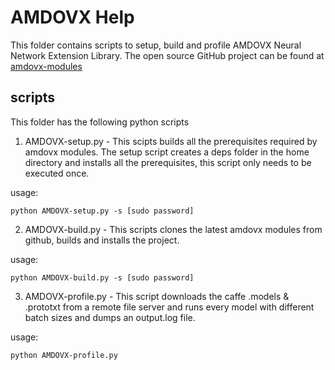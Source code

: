 # AMDOVX Help 

This folder contains scripts to setup, build and profile AMDOVX Neural Network Extension Library. The open source GitHub project can be found at [amdovx-modules](https://github.com/GPUOpen-ProfessionalCompute-Libraries/amdovx-modules)

## scripts 

This folder has the following python scripts

1. AMDOVX-setup.py - This scipts builds all the prerequisites required by amdovx modules. The setup script creates a deps folder in the home directory and installs all the prerequisites, this script only needs to be executed once.

usage:

````
python AMDOVX-setup.py -s [sudo password]
```` 

2. AMDOVX-build.py - This scripts clones the latest amdovx modules from github, builds and installs the project.

usage:

````
python AMDOVX-build.py -s [sudo password]
```` 

3. AMDOVX-profile.py - This script downloads the caffe .models & .prototxt from a remote file server and runs every model with different batch sizes and dumps an output.log file.

usage:

````
python AMDOVX-profile.py
```` 
